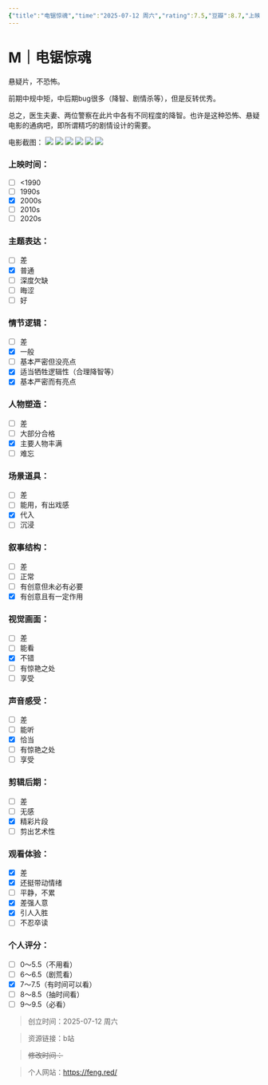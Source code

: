 ```yaml
---
{"title":"电锯惊魂","time":"2025-07-12 周六","rating":7.5,"豆瓣":8.7,"上映时间":["2004"],"类型":["M"],"导演":["温子仁 James Wan"],"主演":null,"国家/地区":["美国"],"片长/分钟":"103分钟","dg-publish":true,"permalink":"/300 评价/M电影/新近看过/电锯惊魂/","dgPassFrontmatter":true,"created":"2025-07-12T10:11:25.869+08:00","updated":"2025-07-12T10:25:27.429+08:00"}
---
```


# M｜电锯惊魂
悬疑片，不恐怖。

前期中规中矩，中后期bug很多（降智、剧情杀等），但是反转优秀。

总之，医生夫妻、两位警察在此片中各有不同程度的降智。也许是这种恐怖、悬疑电影的通病吧，即所谓精巧的剧情设计的需要。

电影截图：
![](https://maple-forest-1315227141.cos.ap-nanjing.myqcloud.com/20250712101707693.jpg)
![](https://maple-forest-1315227141.cos.ap-nanjing.myqcloud.com/20250712101707692.jpg)
![](https://maple-forest-1315227141.cos.ap-nanjing.myqcloud.com/20250712101707691.jpg)
![](https://maple-forest-1315227141.cos.ap-nanjing.myqcloud.com/20250712101707690.jpg)
![](https://maple-forest-1315227141.cos.ap-nanjing.myqcloud.com/20250712101707689.jpg)
![](https://maple-forest-1315227141.cos.ap-nanjing.myqcloud.com/20250712101707687.jpg)

### 上映时间：
- [ ] <1990
- [ ] 1990s
- [x] 2000s
- [ ] 2010s
- [ ] 2020s
### 主题表达：
- [ ] 差
- [x] 普通
- [ ] 深度欠缺
- [ ] 晦涩
- [ ] 好
### 情节逻辑：
- [ ] 差
- [x] 一般
- [ ] 基本严密但没亮点
- [x] 适当牺牲逻辑性（合理降智等）
- [x] 基本严密而有亮点
### 人物塑造：
- [ ] 差
- [ ] 大部分合格
- [x] 主要人物丰满
- [ ] 难忘
### 场景道具：
- [ ] 差
- [ ] 能用，有出戏感
- [x] 代入
- [ ] 沉浸
### 叙事结构：
- [ ] 差
- [ ] 正常
- [ ] 有创意但未必有必要
- [x] 有创意且有一定作用
### 视觉画面：
- [ ] 差
- [ ] 能看
- [x] 不错
- [ ] 有惊艳之处
- [ ] 享受
### 声音感受：
- [ ] 差
- [ ] 能听
- [x] 恰当
- [ ] 有惊艳之处
- [ ] 享受
### 剪辑后期：
- [ ] 差
- [ ] 无感
- [x] 精彩片段
- [ ] 剪出艺术性
### 观看体验：
- [x] 差
- [x] 还挺带动情绪
- [ ] 平静，不累
- [x] 差强人意
- [x] 引人入胜
- [ ] 不忍卒读
### 个人评分：
- [ ] 0～5.5（不用看）
- [ ] 6～6.5（剧荒看）
- [x] 7～7.5（有时间可以看）
- [ ] 8～8.5（抽时间看）
- [ ] 9～9.5（必看）

>创立时间：2025-07-12 周六

>资源链接：b站

>~~修改时间：~~

>个人网站：https://feng.red/



